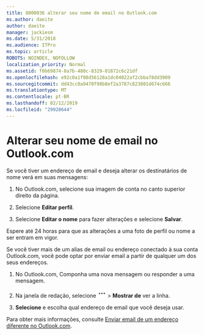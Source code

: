 ```yaml
---
title: 8000036 alterar seu nome de email no Outlook.com
ms.author: daeite
author: daeite
manager: jackiesm
ms.date: 5/31/2018
ms.audience: ITPro
ms.topic: article
ROBOTS: NOINDEX, NOFOLLOW
localization_priority: Normal
ms.assetid: f0b69874-8a7b-480c-8329-01872c6c21df
ms.openlocfilehash: e92c0a1f08d56128a1dc04022af2cbba78dd3909
ms.sourcegitcommit: dd43cc0a9470f98b8ef2a3787c823801d674c666
ms.translationtype: MT
ms.contentlocale: pt-BR
ms.lasthandoff: 02/12/2019
ms.locfileid: "29928644"
---
```

# <a name="change-your-email-name-in-outlookcom"></a>Alterar seu nome de email no Outlook.com

Se você tiver um endereço de email e deseja alterar os destinatários de nome verá em suas mensagens:
  
1. No Outlook.com, selecione sua imagem de conta no canto superior direito da página.
    
2. Selecione **Editar perfil**. 
    
3. Selecione **Editar o nome** para fazer alterações e selecione **Salvar**. 
    
Espere até 24 horas para que as alterações a uma foto de perfil ou nome a ser entram em vigor.
  
Se você tiver mais de um alias de email ou endereço conectado à sua conta Outlook.com, você pode optar por enviar email a partir de qualquer um dos seus endereços.
  
1. No Outlook.com, Componha uma nova mensagem ou responder a uma mensagem.
    
2. Na janela de redação, selecione ![mais o ícone de ações de grupo. ](media/b97ea7cd-eeb0-49c5-a564-7ca2d2e33909.png) \> **Mostrar de** ver a linha. 
    
3. **Selecione** e escolha qual endereço de email que você deseja usar. 
    
Para obter mais informações, consulte [Enviar email de um endereço diferente no Outlook.com](https://go.microsoft.com/fwlink/p/?linkid=2001701&amp;clcid=0x409).
  


